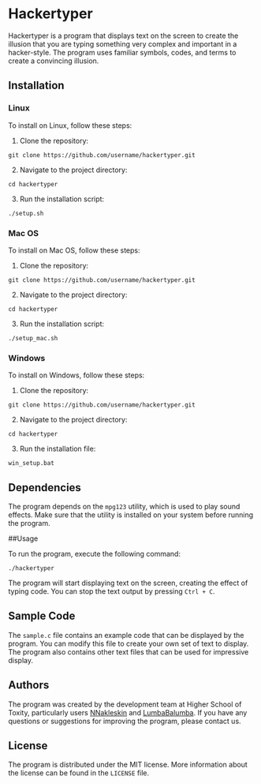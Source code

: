 # Hackertyper

Hackertyper is a program that displays text on the screen to create the illusion that you are typing something very complex and important in a hacker-style. The program uses familiar symbols, codes, and terms to create a convincing illusion.

## Installation

### Linux

To install on Linux, follow these steps:

1. Clone the repository:

```
git clone https://github.com/username/hackertyper.git
```

2. Navigate to the project directory:

```
cd hackertyper
```

3. Run the installation script:

```
./setup.sh
```

### Mac OS

To install on Mac OS, follow these steps:

1. Clone the repository:

```
git clone https://github.com/username/hackertyper.git
```

2. Navigate to the project directory:

```
cd hackertyper
```

3. Run the installation script:

```
./setup_mac.sh
```

### Windows

To install on Windows, follow these steps:

1. Clone the repository:

```
git clone https://github.com/username/hackertyper.git
```

2. Navigate to the project directory:

```
cd hackertyper
```

3. Run the installation file:

```
win_setup.bat
```

## Dependencies

The program depends on the `mpg123` utility, which is used to play sound effects. Make sure that the utility is installed on your system before running the program.

##Usage

To run the program, execute the following command:

```
./hackertyper
```

The program will start displaying text on the screen, creating the effect of typing code. You can stop the text output by pressing `Ctrl + C`.

## Sample Code

The `sample.c` file contains an example code that can be displayed by the program. You can modify this file to create your own set of text to display. The program also contains other text files that can be used for impressive display.

## Authors

The program was created by the development team at Higher School of Toxity, particularly users [NNakleskin](https://github.com/NNakleskin) and [LumbaBalumba](https://github.com/LumbaBalumba). If you have any questions or suggestions for improving the program, please contact us.

## License

The program is distributed under the MIT license. More information about the license can be found in the `LICENSE` file.
